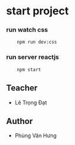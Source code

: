 # start project 

### run watch css 
```
    npm run dev:css 
```

### run server reactjs
```
    npm start
```

## Teacher 
- Lê Trọng Đạt

## Author
- Phùng Văn Hưng 